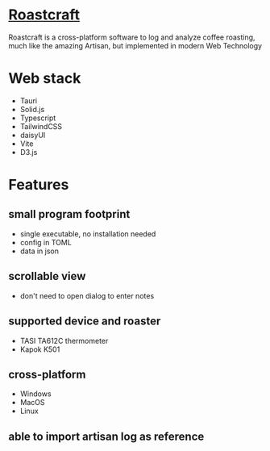 [Roastcraft](https://roastcraft.app/)
==========

Roastcraft is a cross-platform software to log and analyze coffee roasting, much like the amazing Artisan, but implemented in modern Web Technology

# Web stack
- Tauri
- Solid.js
- Typescript
- TailwindCSS
- daisyUI
- Vite
- D3.js

# Features
## small program footprint
  - single executable, no installation needed
  - config in TOML
  - data in json

## scrollable view
  - don't need to open dialog to enter notes

## supported device and roaster
  - TASI TA612C thermometer
  - Kapok K501

## cross-platform
  - Windows
  - MacOS
  - Linux

## able to import artisan log as reference

